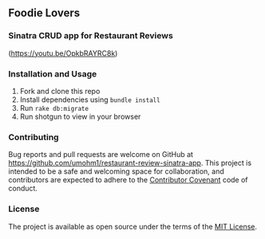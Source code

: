 ## Foodie Lovers 

### Sinatra CRUD app for Restaurant Reviews

(https://youtu.be/OpkbRAYRC8k)

### Installation and Usage

1. Fork and clone this repo
2. Install dependencies using `bundle install`
3. Run `rake db:migrate`
4. Run shotgun to view in your browser

### Contributing

Bug reports and pull requests are welcome on GitHub at https://github.com/umohm1/restaurant-review-sinatra-app. This project is intended to be a safe and welcoming space for collaboration, and contributors are expected to adhere to the [Contributor Covenant](contributor-covenant.org) code of conduct.

### License

The project is available as open source under the terms of the [MIT License](http://opensource.org/licenses/MIT).
